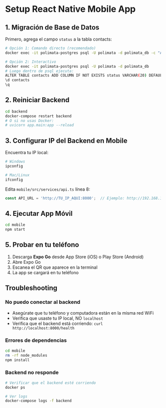 # Setup React Native Mobile App

## 1. Migración de Base de Datos

Primero, agrega el campo `status` a la tabla contacts:

```bash
# Opción 1: Comando directo (recomendado)
docker exec -it polimata-postgres psql -U polimata -d polimata_db -c "ALTER TABLE contacts ADD COLUMN IF NOT EXISTS status VARCHAR(20) DEFAULT 'new' NOT NULL;"

# Opción 2: Interactivo
docker exec -it polimata-postgres psql -U polimata -d polimata_db
# Luego dentro de psql ejecuta:
ALTER TABLE contacts ADD COLUMN IF NOT EXISTS status VARCHAR(20) DEFAULT 'new' NOT NULL;
\d contacts
\q
```

## 2. Reiniciar Backend

```bash
cd backend
docker-compose restart backend
# O si no usas Docker:
# uvicorn app.main:app --reload
```

## 3. Configurar IP del Backend en Mobile

Encuentra tu IP local:
```bash
# Windows
ipconfig

# Mac/Linux
ifconfig
```

Edita `mobile/src/services/api.ts` línea 8:
```typescript
const API_URL = 'http://TU_IP_AQUI:8000';  // Ejemplo: http://192.168.1.10:8000
```

## 4. Ejecutar App Móvil

```bash
cd mobile
npm start
```

## 5. Probar en tu teléfono

1. Descarga **Expo Go** desde App Store (iOS) o Play Store (Android)
2. Abre Expo Go
3. Escanea el QR que aparece en la terminal
4. La app se cargará en tu teléfono

## Troubleshooting

### No puedo conectar al backend
- Asegúrate que tu teléfono y computadora están en la misma red WiFi
- Verifica que usaste tu IP local, NO `localhost`
- Verifica que el backend está corriendo: `curl http://localhost:8000/health`

### Errores de dependencias
```bash
cd mobile
rm -rf node_modules
npm install
```

### Backend no responde
```bash
# Verificar que el backend esté corriendo
docker ps

# Ver logs
docker-compose logs -f backend
```
